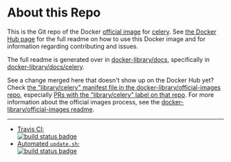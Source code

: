# About this Repo

This is the Git repo of the Docker [official image](https://docs.docker.com/docker-hub/official_repos/) for [celery](https://registry.hub.docker.com/_/celery/). See [the Docker Hub page](https://registry.hub.docker.com/_/celery/) for the full readme on how to use this Docker image and for information regarding contributing and issues.

The full readme is generated over in [docker-library/docs](https://github.com/docker-library/docs), specifically in [docker-library/docs/celery](https://github.com/docker-library/docs/tree/master/celery).

See a change merged here that doesn't show up on the Docker Hub yet? Check [the "library/celery" manifest file in the docker-library/official-images repo](https://github.com/docker-library/official-images/blob/master/library/celery), especially [PRs with the "library/celery" label on that repo](https://github.com/docker-library/official-images/labels/library%2Fcelery). For more information about the official images process, see the [docker-library/official-images readme](https://github.com/docker-library/official-images/blob/master/README.md).

---

-	[Travis CI:  
	![build status badge](https://img.shields.io/travis/docker-library/celery/master.svg)](https://travis-ci.org/docker-library/celery/branches)
-	[Automated `update.sh`:  
	![build status badge](https://doi-janky.infosiftr.net/job/update.sh/job/celery/badge/icon)](https://doi-janky.infosiftr.net/job/update.sh/job/celery)

<!-- THIS FILE IS GENERATED BY https://github.com/docker-library/docs/blob/master/generate-repo-stub-readme.sh -->

